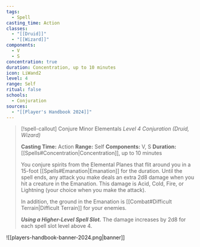 ```yaml
---
tags:
  - Spell
casting_time: Action
classes:
  - "[[Druid]]"
  - "[[Wizard]]"
components:
  - V
  - S
concentration: true
duration: Concentration, up to 10 minutes
icon: LiWand2
level: 4
range: Self
ritual: false
schools:
  - Conjuration
sources: 
  - "[[Player's Handbook 2024]]"
---
```

>[!spell-callout] Conjure Minor Elementals
>_Level 4 Conjuration (Druid, Wizard)_
>
>**Casting Time:** Action
>**Range:** Self
>**Components:** V, S
>**Duration:** [[Spells#Concentration\|Concentration]], up to 10 minutes
>
>You conjure spirits from the Elemental Planes that flit around you in a 15-foot [[Spells#Emanation\|Emanation]] for the duration. Until the spell ends, any attack you make deals an extra 2d8 damage when you hit a creature in the Emanation. This damage is Acid, Cold, Fire, or Lightning (your choice when you make the attack).
>
>In addition, the ground in the Emanation is [[Combat#Difficult Terrain\|Difficult Terrain]] for your enemies.
>
>**_Using a Higher-Level Spell Slot._** The damage increases by 2d8 for each spell slot level above 4.


![[players-handbook-banner-2024.png|banner]]